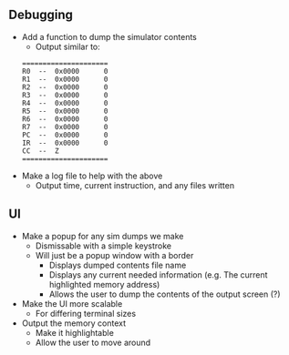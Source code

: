 ## Debugging
* Add a function to dump the simulator contents
  * Output similar to:
  ```
  =====================
  R0  --  0x0000      0
  R1  --  0x0000      0
  R2  --  0x0000      0
  R3  --  0x0000      0
  R4  --  0x0000      0
  R5  --  0x0000      0
  R6  --  0x0000      0
  R7  --  0x0000      0
  PC  --  0x0000      0
  IR  --  0x0000      0
  CC  --  Z
  =====================
  ```
* Make a log file to help with the above
  * Output time, current instruction, and any files written

## UI
* Make a popup for any sim dumps we make
  * Dismissable with a simple keystroke
  * Will just be a popup window with a border
    * Displays dumped contents file name
    * Displays any current needed information (e.g. The current highlighted
      memory address)
    * Allows the user to dump the contents of the output screen (?)
* Make the UI more scalable
  * For differing terminal sizes
* Output the memory context
  * Make it highlightable
  * Allow the user to move around

